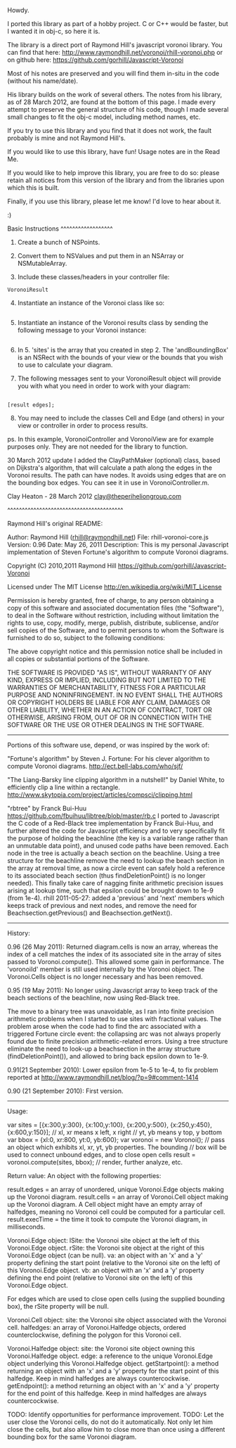 Howdy.

I ported this library as part of a hobby project. C or C++ would be faster, but I wanted it in obj-c, so here it is.

The library is a direct port of Raymond Hill's javascript voronoi library.
You can find that here: http://www.raymondhill.net/voronoi/rhill-voronoi.php or on github here: https://github.com/gorhill/Javascript-Voronoi

Most of his notes are preserved and you will find them in-situ in the code (without his name/date).

His library builds on the work of several others. The notes from his library, as of 28 March 2012, are found at the bottom of this page. I made every attempt to preserve the general structure of his code, though I made several small changes to fit the obj-c model, including method names, etc.

If you try to use this library and you find that it does not work, the fault probably is mine and not Raymond Hill's. 

If you would like to use this library, have fun! Usage notes are in the Read Me. 

If you would like to help improve this library, you are free to do so: please retain all notices from this version of the library and from the libraries upon which this is built.

Finally, if you use this library, please let me know! I'd love to hear about it.

:)

Basic Instructions
^^^^^^^^^^^^^^^^^^

1. Create a bunch of NSPoints.

2. Convert them to NSValues and put them in an NSArray or NSMutableArray.

3. Include these classes/headers in your controller file:
```Voronoi
VoronoiResult
```

4. Instantiate an instance of the Voronoi class like so:
```Voronoi *voronoi - [[Voronoi alloc] init];
```

5. Instantiate an instance of the Voronoi results class by sending the following message to your Voronoi instance:
```VoronoiResult *result = [voronoi computeWithSites:sites andBoundingBox:[voronoiview bounds]];
```

6. In 5. 'sites' is the array that you created in step 2. The 'andBoundingBox' is an NSRect with the bounds of your view or the bounds that you wish to use to calculate your diagram.

7. The following messages sent to your VoronoiResult object will provide you with what you need in order to work with your diagram:
```[result cells];

[result edges];
```
8. You may need to include the classes Cell and Edge (and others) in your view or controller in order to process results.

ps. In this example, VoronoiController and VoronoiView are for example purposes only. They are not needed for the library to function.


30 March 2012 update
I added the ClayPathMaker (optional) class, based on Dijkstra's algorithm, that will calculate a path along the edges in the Voronoi results. The path can have nodes. It avoids using edges that are on the bounding box edges. You can see it in use in VoronoiController.m.

Clay Heaton - 28 March 2012
clay@theperiheliongroup.com

^^^^^^^^^^^^^^^^^^^^^^^^^^^^^^^^^^^^^^^^

Raymond Hill's original README:

Author: Raymond Hill (rhill@raymondhill.net)
File: rhill-voronoi-core.js
Version: 0.96
Date: May 26, 2011
Description: This is my personal Javascript implementation of
Steven Fortune's algorithm to compute Voronoi diagrams.

Copyright (C) 2010,2011 Raymond Hill
https://github.com/gorhill/Javascript-Voronoi

Licensed under The MIT License
http://en.wikipedia.org/wiki/MIT_License

Permission is hereby granted, free of charge, to any person obtaining a copy
of this software and associated documentation files (the "Software"), to deal
in the Software without restriction, including without limitation the rights
to use, copy, modify, merge, publish, distribute, sublicense, and/or sell
copies of the Software, and to permit persons to whom the Software is
furnished to do so, subject to the following conditions:

The above copyright notice and this permission notice shall be included in
all copies or substantial portions of the Software.

THE SOFTWARE IS PROVIDED "AS IS", WITHOUT WARRANTY OF ANY KIND, EXPRESS OR
IMPLIED, INCLUDING BUT NOT LIMITED TO THE WARRANTIES OF MERCHANTABILITY,
FITNESS FOR A PARTICULAR PURPOSE AND NONINFRINGEMENT. IN NO EVENT SHALL THE
AUTHORS OR COPYRIGHT HOLDERS BE LIABLE FOR ANY CLAIM, DAMAGES OR OTHER
LIABILITY, WHETHER IN AN ACTION OF CONTRACT, TORT OR OTHERWISE, ARISING FROM,
OUT OF OR IN CONNECTION WITH THE SOFTWARE OR THE USE OR OTHER DEALINGS IN
THE SOFTWARE.

*****

Portions of this software use, depend, or was inspired by the work of:

"Fortune's algorithm" by Steven J. Fortune: For his clever
algorithm to compute Voronoi diagrams.
http://ect.bell-labs.com/who/sjf/

"The Liang-Barsky line clipping algorithm in a nutshell!" by Daniel White,
to efficiently clip a line within a rectangle.
http://www.skytopia.com/project/articles/compsci/clipping.html

"rbtree" by Franck Bui-Huu
https://github.com/fbuihuu/libtree/blob/master/rb.c
I ported to Javascript the C code of a Red-Black tree implementation by
Franck Bui-Huu, and further altered the code for Javascript efficiency
and to very specifically fit the purpose of holding the beachline (the key
is a variable range rather than an unmutable data point), and unused
code paths have been removed. Each node in the tree is actually a beach
section on the beachline. Using a tree structure for the beachline remove
the need to lookup the beach section in the array at removal time, as
now a circle event can safely hold a reference to its associated
beach section (thus findDeletionPoint() is no longer needed). This
finally take care of nagging finite arithmetic precision issues arising
at lookup time, such that epsilon could be brought down to 1e-9 (from 1e-4).
rhill 2011-05-27: added a 'previous' and 'next' members which keeps track
of previous and next nodes, and remove the need for Beachsection.getPrevious()
and Beachsection.getNext().

*****

History:

0.96 (26 May 2011):
Returned diagram.cells is now an array, whereas the index of a cell
matches the index of its associated site in the array of sites passed
to Voronoi.compute(). This allowed some gain in performance. The
'voronoiId' member is still used internally by the Voronoi object.
The Voronoi.Cells object is no longer necessary and has been removed.

0.95 (19 May 2011):
No longer using Javascript array to keep track of the beach sections of
the beachline, now using Red-Black tree.

The move to a binary tree was unavoidable, as I ran into finite precision
arithmetic problems when I started to use sites with fractional values.
The problem arose when the code had to find the arc associated with a
triggered Fortune circle event: the collapsing arc was not always properly
found due to finite precision arithmetic-related errors. Using a tree structure
eliminate the need to look-up a beachsection in the array structure
(findDeletionPoint()), and allowed to bring back epsilon down to 1e-9.

0.91(21 September 2010):
Lower epsilon from 1e-5 to 1e-4, to fix problem reported at
http://www.raymondhill.net/blog/?p=9#comment-1414

0.90 (21 September 2010):
First version.

*****

Usage:

var sites = [{x:300,y:300}, {x:100,y:100}, {x:200,y:500}, {x:250,y:450}, {x:600,y:150}];
// xl, xr means x left, x right
// yt, yb means y top, y bottom
var bbox = {xl:0, xr:800, yt:0, yb:600};
var voronoi = new Voronoi();
// pass an object which exhibits xl, xr, yt, yb properties. The bounding
// box will be used to connect unbound edges, and to close open cells
result = voronoi.compute(sites, bbox);
// render, further analyze, etc.

Return value:
An object with the following properties:

result.edges = an array of unordered, unique Voronoi.Edge objects making up the Voronoi diagram.
result.cells = an array of Voronoi.Cell object making up the Voronoi diagram. A Cell object
might have an empty array of halfedges, meaning no Voronoi cell could be computed for a
particular cell.
result.execTime = the time it took to compute the Voronoi diagram, in milliseconds.

Voronoi.Edge object:
lSite: the Voronoi site object at the left of this Voronoi.Edge object.
rSite: the Voronoi site object at the right of this Voronoi.Edge object (can be null).
va: an object with an 'x' and a 'y' property defining the start point
(relative to the Voronoi site on the left) of this Voronoi.Edge object.
vb: an object with an 'x' and a 'y' property defining the end point
(relative to Voronoi site on the left) of this Voronoi.Edge object.

For edges which are used to close open cells (using the supplied bounding box), the
rSite property will be null.

Voronoi.Cell object:
site: the Voronoi site object associated with the Voronoi cell.
halfedges: an array of Voronoi.Halfedge objects, ordered counterclockwise, defining the
polygon for this Voronoi cell.

Voronoi.Halfedge object:
site: the Voronoi site object owning this Voronoi.Halfedge object.
edge: a reference to the unique Voronoi.Edge object underlying this Voronoi.Halfedge object.
getStartpoint(): a method returning an object with an 'x' and a 'y' property for
the start point of this halfedge. Keep in mind halfedges are always countercockwise.
getEndpoint(): a method returning an object with an 'x' and a 'y' property for
the end point of this halfedge. Keep in mind halfedges are always countercockwise.

TODO: Identify opportunities for performance improvement.
TODO: Let the user close the Voronoi cells, do not do it automatically. Not only let
him close the cells, but also allow him to close more than once using a different
bounding box for the same Voronoi diagram.